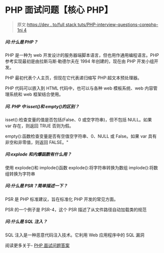 # PHP 面试问题【核心 PHP】

> 原文:[https://dev . to/full stack tuts/PHP-interview-questions-corephp-1ni 4](https://dev.to/fullstacktuts/php-interview-questions-corephp-1ni4)

##### [](#q-what-is-php)问:什么是 PHP？

PHP 是一种为 web 开发设计的服务器端脚本语言，但也用作通用编程语言。PHP 参考实现最初是由拉斯马斯·勒德尔夫在 1994 年创建的，现在由 PHP 开发小组开发。

PHP 最初代表个人主页，但现在它代表递归缩写 PHP:超文本预处理器。

PHP 代码可以嵌入到 HTML 代码中，也可以与各种 web 模板系统、web 内容管理系统和 web 框架结合使用。

##### [](#q-difference-between-isset-and-empty-in-php)问. PHP 中 isset()和 empty()的区别？

isset():检查变量的值是否包括(False、0 或空字符串)，但不包括 NULL。如果 var 存在，则返回 TRUE 否则为假。

empty():函数检查变量是否有空值空字符串、0、NULL 或 False。如果 var 具有非空和非零值，则返回 FALSE。"

##### [](#q-what-is-the-use-of-explode-and-implode-functions)问:explode 和内爆函数有什么用？

使用 explode()和 implode()函数
explode():将字符串转换为数组
implode():将数组转换为字符串

##### [](#q-what-are-psrs-briefly-describe-it)问:什么是 PSR？简单描述一下？

PSR 是 PHP 标准建议，旨在标准化 PHP 开发的常见方面。

PSR 的一个例子是 PSR-4，这个 PSR 描述了从文件路径自动加载类的规范

##### [](#q-what-is-sql-injection)问:什么是 SQL 注入？

SQL 注入是一种恶意代码注入技术。它利用 Web 应用程序中的 SQL 漏洞

阅读更多关于- [PHP 面试问题答案](https://www.fullstacktutorials.com/interviews/core-php-interview-questions-and-answers-36.html)